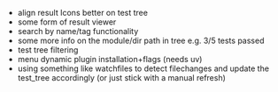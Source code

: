- align result Icons better on test tree
- some form of result viewer
- search by name/tag functionality
- some more info on the module/dir path in tree e.g. 3/5 tests passed
- test tree filtering
- menu dynamic plugin installation+flags (needs uv)
- using something like watchfiles to detect filechanges and update the test_tree accordingly (or just stick with a manual refresh)
